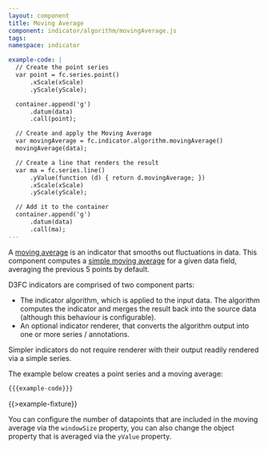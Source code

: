 ```yaml
---
layout: component
title: Moving Average
component: indicator/algorithm/movingAverage.js
tags:
namespace: indicator

example-code: |
  // Create the point series
  var point = fc.series.point()
      .xScale(xScale)
      .yScale(yScale);

  container.append('g')
      .datum(data)
      .call(point);

  // Create and apply the Moving Average
  var movingAverage = fc.indicator.algorithm.movingAverage()
  movingAverage(data);

  // Create a line that renders the result
  var ma = fc.series.line()
      .yValue(function (d) { return d.movingAverage; })
      .xScale(xScale)
      .yScale(yScale);

  // Add it to the container
  container.append('g')
      .datum(data)
      .call(ma);
---
```


A [moving average](http://en.wikipedia.org/wiki/Moving_average) is an indicator that smooths out fluctuations in data. This component computes a [simple moving average](http://en.wikipedia.org/wiki/Moving_average#Simple_moving_average) for a given data field, averaging the previous 5 points by default.

D3FC indicators are comprised of two component parts:

 + The indicator algorithm, which is applied to the input data. The algorithm computes the indicator and merges the result back into the source data (although this behaviour is configurable).
 + An optional indicator renderer, that converts the algorithm output into one or more series / annotations.

Simpler indicators do not require renderer with their output readily rendered via a simple series.

The example below creates a point series and a moving average:

```js
{{{example-code}}}
```

{{>example-fixture}}

You can configure the number of datapoints that are included in the moving average via the `windowSize` property, you can also change the object property that is averaged via the `yValue` property.


